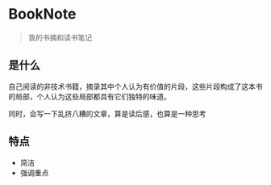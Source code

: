 # BookNote

> 我的书摘和读书笔记

## 是什么

自己阅读的非技术书籍，摘录其中个人认为有价值的片段，这些片段构成了这本书的局部，个人认为这些局部都具有它们独特的味道。

同时，会写一下乱挤八糟的文章，算是读后感，也算是一种思考

## 特点

+ 简洁
+ 强调重点



